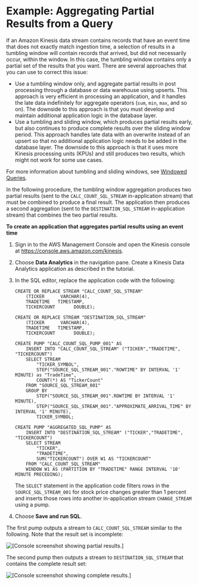 # Example: Aggregating Partial Results from a Query<a name="examples-window-partialresults"></a>

If an Amazon Kinesis data stream contains records that have an event time that does not exactly match ingestion time, a selection of results in a tumbling window will contain records that arrived, but did not necessarily occur, within the window\. In this case, the tumbling window contains only a partial set of the results that you want\. There are several approaches that you can use to correct this issue:
+ Use a tumbling window only, and aggregate partial results in post processing through a database or data warehouse using upserts\. This approach is very efficient in processing an application, and it handles the late data indefinitely for aggregate operators \(`sum`, `min`, `max`, and so on\)\. The downside to this approach is that you must develop and maintain additional application logic in the database layer\.
+ Use a tumbling and sliding window, which produces partial results early, but also continues to produce complete results over the sliding window period\. This approach handles late data with an overwrite instead of an upsert so that no additional application logic needs to be added in the database layer\. The downside to this approach is that it uses more Kinesis processing units \(KPUs\) and still produces two results, which might not work for some use cases\.

For more information about tumbling and sliding windows, see [Windowed Queries](windowed-sql.md)\.

In the following procedure, the tumbling window aggregation produces two partial results \(sent to the `CALC_COUNT_SQL_STREAM` in\-application stream\) that must be combined to produce a final result\. The application then produces a second aggregation \(sent to the `DESTINATION_SQL_STREAM` in\-application stream\) that combines the two partial results\.

**To create an application that aggregates partial results using an event time**

1. Sign in to the AWS Management Console and open the Kinesis console at [https://console\.aws\.amazon\.com/kinesis](https://console.aws.amazon.com/kinesis)\.

1. Choose **Data Analytics** in the navigation pane\. Create a Kinesis Data Analytics application as described in the [](getting-started.md) tutorial\.

1. In the SQL editor, replace the application code with the following: 

   ```
   CREATE OR REPLACE STREAM "CALC_COUNT_SQL_STREAM" 
       (TICKER      VARCHAR(4), 
       TRADETIME   TIMESTAMP, 
       TICKERCOUNT       DOUBLE);
   	            
   CREATE OR REPLACE STREAM "DESTINATION_SQL_STREAM" 
       (TICKER      VARCHAR(4), 
       TRADETIME   TIMESTAMP, 
       TICKERCOUNT       DOUBLE);            
   	
   CREATE PUMP "CALC_COUNT_SQL_PUMP_001" AS 
       INSERT INTO "CALC_COUNT_SQL_STREAM" ("TICKER","TRADETIME", "TICKERCOUNT")
       SELECT STREAM
           "TICKER_SYMBOL",
           STEP("SOURCE_SQL_STREAM_001"."ROWTIME" BY INTERVAL '1' MINUTE) as "TradeTime",
           COUNT(*) AS "TickerCount"
       FROM "SOURCE_SQL_STREAM_001"
       GROUP BY
           STEP("SOURCE_SQL_STREAM_001".ROWTIME BY INTERVAL '1' MINUTE),
           STEP("SOURCE_SQL_STREAM_001"."APPROXIMATE_ARRIVAL_TIME" BY INTERVAL '1' MINUTE),
           TICKER_SYMBOL;
   
   CREATE PUMP "AGGREGATED_SQL_PUMP" AS 
       INSERT INTO "DESTINATION_SQL_STREAM" ("TICKER","TRADETIME", "TICKERCOUNT")
       SELECT STREAM
           "TICKER",
           "TRADETIME",
           SUM("TICKERCOUNT") OVER W1 AS "TICKERCOUNT"
       FROM "CALC_COUNT_SQL_STREAM"
       WINDOW W1 AS (PARTITION BY "TRADETIME" RANGE INTERVAL '10' MINUTE PRECEDING);
   ```

   The `SELECT` statement in the application code filters rows in the `SOURCE_SQL_STREAM_001` for stock price changes greater than 1 percent and inserts those rows into another in\-application stream `CHANGE_STREAM` using a pump\. 

1. Choose **Save and run SQL**\.

The first pump outputs a stream to `CALC_COUNT_SQL_STREAM` similar to the following\. Note that the result set is incomplete: 

![\[Console screenshot showing partial results.\]](http://docs.aws.amazon.com/kinesisanalytics/latest/dev/images/ex_partial_0.png)

The second pump then outputs a stream to `DESTINATION_SQL_STREAM` that contains the complete result set: 

![\[Console screenshot showing complete results.\]](http://docs.aws.amazon.com/kinesisanalytics/latest/dev/images/ex_partial_1.png)